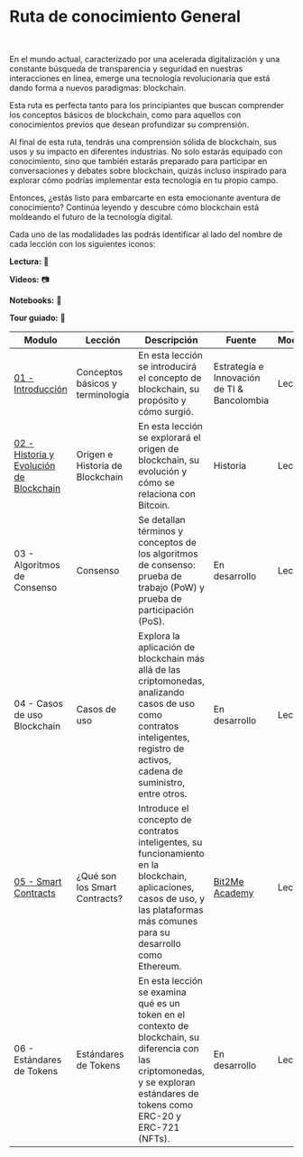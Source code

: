 # Ruta de conocimiento General
<br>

En el mundo actual, caracterizado por una acelerada digitalización y una constante búsqueda de transparencia y seguridad en nuestras interacciones en línea, emerge una tecnología revolucionaria que está dando forma a nuevos paradigmas: blockchain.

Esta ruta es perfecta tanto para los principiantes que buscan comprender los conceptos básicos de blockchain, como para aquellos con conocimientos previos que desean profundizar su comprensión.

Al final de esta ruta, tendrás una comprensión sólida de blockchain, sus usos y su impacto en diferentes industrias. No solo estarás equipado con conocimiento, sino que también estarás preparado para participar en conversaciones y debates sobre blockchain, quizás incluso inspirado para explorar cómo podrías implementar esta tecnología en tu propio campo.

Entonces, ¿estás listo para embarcarte en esta emocionante aventura de conocimiento? Continúa leyendo y descubre cómo blockchain está moldeando el futuro de la tecnología digital.

 Cada uno de las modalidades las podrás identificar al lado del nombre de cada lección con los siguientes iconos:

**Lectura:** :page_facing_up:

**Videos:** :camera:

**Notebooks:** :blue_book:

**Tour guiado:** :dart:


| Modulo | Lección | Descripción | Fuente | Modalidad |
| --- | --- | --- | --- | --- |
| [01 - Introducción](./conocimiento_general.md) | Conceptos básicos y terminología | En esta lección se introducirá el concepto de blockchain, su propósito y cómo surgió. | Estrategía e Innovación de TI & Bancolombia | Lectura :page_facing_up: |
| [02 - Historia y Evolución de Blockchain](./linea_tiempo.md) | Origen e Historia de Blockchain | En esta lección se explorará el origen de blockchain, su evolución y cómo se relaciona con Bitcoin. | Historia | Lectura :page_facing_up: |
| 03 - Algoritmos de Consenso | Consenso | Se detallan términos y conceptos de los algoritmos de consenso: prueba de trabajo (PoW) y prueba de participación (PoS). | En desarrollo | Lectura :page_facing_up: |
| 04 - Casos de uso Blockchain | Casos de uso | Explora la aplicación de blockchain más allá de las criptomonedas, analizando casos de uso como contratos inteligentes, registro de activos, cadena de suministro, entre otros. | En desarrollo | Lectura :page_facing_up: |
| [05 - Smart Contracts](https://academy.bit2me.com/que-son-los-smart-contracts/) | ¿Qué son los Smart Contracts? | Introduce el concepto de contratos inteligentes, su funcionamiento en la blockchain, aplicaciones, casos de uso, y las plataformas más comunes para su desarrollo como Ethereum. | [Bit2Me Academy](https://academy.bit2me.com/que-son-los-smart-contracts/) | Lectura :page_facing_up: |
| 06 - Estándares de Tokens | Estándares de Tokens | En esta lección se examina qué es un token en el contexto de blockchain, su diferencia con las criptomonedas, y se exploran estándares de tokens como ERC-20 y ERC-721 (NFTs). | En desarrollo | Lectura :page_facing_up: |
